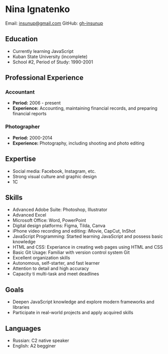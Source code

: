 # Nina Ignatenko

Email:
[insunup@gmail.com](mailto:insunup@gmail.com)
GitHub:
[gh-insunup](https://github.com/insunup)

## Education
- Currently learning JavaScript
- Kuban State University (incomplete)
- School #2, Period of Study: 1990-2001

## Professional Experience

### Accountant
- **Period:** 2006 - present
- **Experience:** Accounting, maintaining financial records, and preparing financial reports

### Photographer
- **Period:** 2000-2014
- **Experience:** Photography, including shooting and photo editing

## Expertise
- Social media: Facebook, Instagram, etc.
- Strong visual culture and graphic design
- 1C

## Skills
- Advanced Adobe Suite: Photoshop, Illustrator
- Advanced Excel
- Microsoft Office: Word, PowerPoint
- Digital design platforms: Figma, Tilda, Canva
- iPhone video recording and editing: iMovie, CapCut, InShot
- JavaScript Programming: Started learning JavaScript and possess basic knowledge
- HTML and CSS: Experiance in creating web pages using HTML and CSS
- Basic Git Usage: Familiar with version control system Git
- Excellent organization skills
- Autonomous, self-starter, and fast learner
- Attention to detail and high accuracy
- Capacity ti multi-task and meet deadlines

## Goals
- Deepen JavaScript knowledge and explore modern frameworks and libraries
- Participate in real-world projects and apply acquired skills

## Languages
- Russian: C2 native speaker
- English: A2 begginer